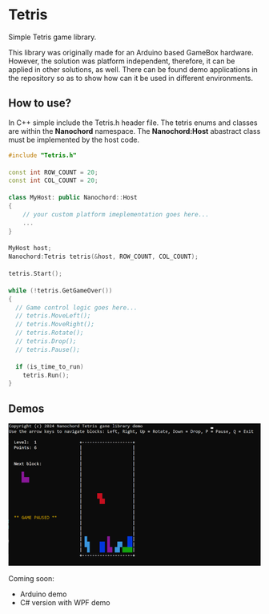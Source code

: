 # Tetris

Simple Tetris game library.

This library was originally made for an Arduino based GameBox hardware. However, the solution was platform independent, therefore, it can be applied in other solutions, as well.
There can be found demo applications in the repository so as to show how can it be used in different environments.

## How to use?

In C++ simple include the Tetris.h header file. The tetris enums and classes are within the **Nanochord** namespace. The **Nanochord:Host** abastract class must be implemented by the host code.

```cpp
#include "Tetris.h"

const int ROW_COUNT = 20;
const int COL_COUNT = 20;

class MyHost: public Nanochord::Host
{
    // your custom platform imeplementation goes here...
    ...
}

MyHost host;
Nanochord:Tetris tetris(&host, ROW_COUNT, COL_COUNT);

tetris.Start();

while (!tetris.GetGameOver())
{
  // Game control logic goes here...
  // tetris.MoveLeft();
  // tetris.MoveRight();
  // tetris.Rotate();
  // tetris.Drop();
  // tetris.Pause();

  if (is_time_to_run)
    tetris.Run();
}
```

## Demos

![image](./images/consoledemo.png "Console demo")

Coming soon:
* Arduino demo
* C# version with WPF demo

